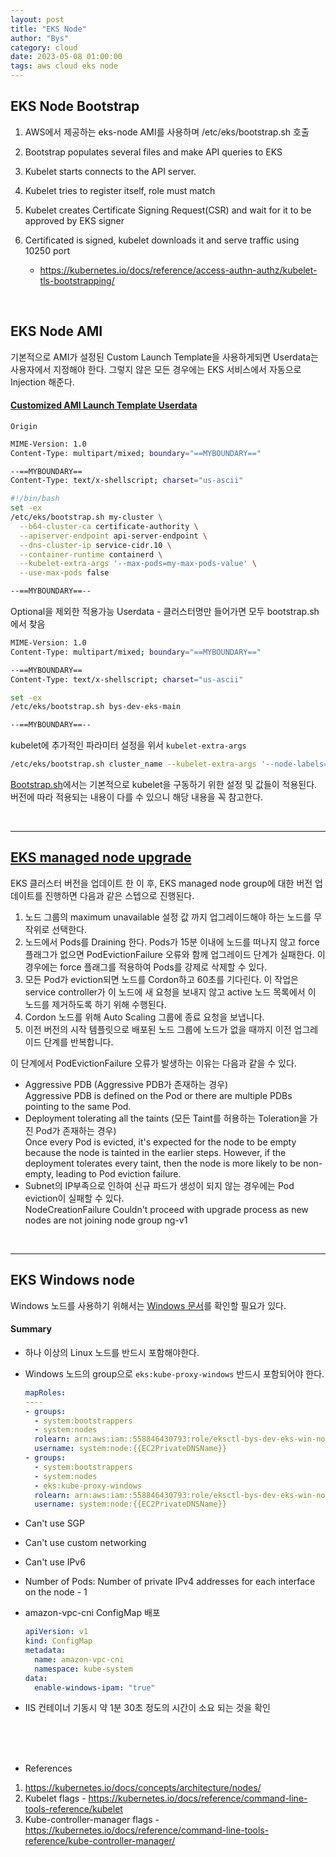 ```yaml
---
layout: post
title: "EKS Node"
author: "Bys"
category: cloud
date: 2023-05-08 01:00:00
tags: aws cloud eks node
---
```


## EKS Node Bootstrap
1. AWS에서 제공하는 eks-node AMI를 사용하며 /etc/eks/bootstrap.sh 호출

2. Bootstrap populates several files and make API queries to EKS

3. Kubelet starts connects to the API server.

4. Kubelet tries to register itself, role must match

5. Kubelet creates Certificate Signing Request(CSR) and wait for it to be approved by EKS signer

6. Certificated is signed, kubelet downloads it and serve traffic using 10250 port
   - https://kubernetes.io/docs/reference/access-authn-authz/kubelet-tls-bootstrapping/

<br>

## EKS Node AMI

기본적으로 AMI가 설정된 Custom Launch Template을 사용하게되면 Userdata는 사용자에서 지정해야 한다. 그렇지 않은 모든 경우에는 EKS 서비스에서 자동으로 Injection 해준다.  

#### [Customized AMI Launch Template Userdata](https://docs.aws.amazon.com/ko_kr/eks/latest/userguide/launch-templates.html)
`Origin`  
```bash
MIME-Version: 1.0
Content-Type: multipart/mixed; boundary="==MYBOUNDARY=="

--==MYBOUNDARY==
Content-Type: text/x-shellscript; charset="us-ascii"

#!/bin/bash
set -ex
/etc/eks/bootstrap.sh my-cluster \
  --b64-cluster-ca certificate-authority \
  --apiserver-endpoint api-server-endpoint \
  --dns-cluster-ip service-cidr.10 \
  --container-runtime containerd \
  --kubelet-extra-args '--max-pods=my-max-pods-value' \
  --use-max-pods false

--==MYBOUNDARY==--
```


Optional을 제외한 적용가능 Userdata - 클러스터명만 들어가면 모두 bootstrap.sh 에서 찾음
```bash
MIME-Version: 1.0
Content-Type: multipart/mixed; boundary="==MYBOUNDARY=="

--==MYBOUNDARY==
Content-Type: text/x-shellscript; charset="us-ascii"

set -ex
/etc/eks/bootstrap.sh bys-dev-eks-main

--==MYBOUNDARY==--
```


kubelet에 추가적인 파라미터 설정을 위서
`kubelet-extra-args`  
```bash
/etc/eks/bootstrap.sh cluster_name --kubelet-extra-args '--node-labels=something=hello,somethingelse=bye --register-with-taints=taint1=true'
```

[Bootstrap.sh](https://github.com/awslabs/amazon-eks-ami/blob/master/files/bootstrap.sh)에서는 기본적으로 kubelet을 구동하기 위한 설정 및 값들이 적용된다.  
버전에 따라 적용되는 내용이 다를 수 있으니 해당 내용을 꼭 참고한다.  

<br>

---

## [EKS managed node upgrade](https://docs.aws.amazon.com/eks/latest/userguide/managed-node-update-behavior.html)

EKS 클러스터 버전을 업데이트 한 이 후, EKS managed node group에 대한 버전 업데이트를 진행하면 다음과 같은 스텝으로 진행된다. 

1. 노드 그룹의 maximum unavailable 설정 값 까지 업그레이드해야 하는 노드를 무작위로 선택한다. 
2. 노드에서 Pods를 Draining 한다. Pods가 15분 이내에 노드를 떠나지 않고 force 플래그가 없으면 PodEvictionFailure 오류와 함께 업그레이드 단계가 실패한다. 이 경우에는 force 플래그를 적용하여 Pods를 강제로 삭제할 수 있다. 
3. 모든 Pod가 eviction되면 노드를 Cordon하고 60초를 기다린다. 이 작업은 service controller가 이 노드에 새 요청을 보내지 않고 active 노드 목록에서 이 노드를 제거하도록 하기 위해 수행된다. 
4. Cordon 노드를 위해 Auto Scaling 그룹에 종료 요청을 보냅니다.
5. 이전 버전의 시작 템플릿으로 배포된 노드 그룹에 노드가 없을 때까지 이전 업그레이드 단계를 반복합니다.

이 단계에서 PodEvictionFailure 오류가 발생하는 이유는 다음과 같을 수 있다.
- Aggressive PDB (Aggressive PDB가 존재하는 경우)  
Aggressive PDB is defined on the Pod or there are multiple PDBs pointing to the same Pod.
- Deployment tolerating all the taints (모든 Taint를 허용하는 Toleration을 가진 Pod가 존재하는 경우)  
Once every Pod is evicted, it's expected for the node to be empty because the node is tainted in the earlier steps. However, if the deployment tolerates every taint, then the node is more likely to be non-empty, leading to Pod eviction failure.
- Subnet의 IP부족으로 인하여 신규 파드가 생성이 되지 않는 경우에는 Pod eviction이 실패할 수 있다.    
NodeCreationFailure	Couldn't proceed with upgrade process as new nodes are not joining node group ng-v1


<br>

---

## EKS Windows node
Windows 노드를 사용하기 위해서는 [Windows 문서](https://docs.aws.amazon.com/eks/latest/userguide/windows-support.html)를 확인할 필요가 있다. 
#### Summary  
- 하나 이상의 Linux 노드를 반드시 포함해야한다.
- Windows 노드의 group으로 `eks:kube-proxy-windows` 반드시 포함되어야 한다.  

  ```yaml
  mapRoles:
  ----
  - groups:
    - system:bootstrappers
    - system:nodes
    rolearn: arn:aws:iam::558846430793:role/eksctl-bys-dev-eks-win-nodegroup-NodeInstanceRole-1MIR40S58HUY7
    username: system:node:{{EC2PrivateDNSName}}
  - groups:
    - system:bootstrappers
    - system:nodes
    - eks:kube-proxy-windows
    rolearn: arn:aws:iam::558846430793:role/eksctl-bys-dev-eks-win-nodegroup-NodeInstanceRole-VD0XFSFTRF2Q
    username: system:node:{{EC2PrivateDNSName}}
  ```
- Can't use SGP
- Can't use custom networking
- Can't use IPv6
- Number of Pods: Number of private IPv4 addresses for each interface on the node - 1
- amazon-vpc-cni ConfigMap 배포
  ```yaml
  apiVersion: v1
  kind: ConfigMap
  metadata:
    name: amazon-vpc-cni
    namespace: kube-system
  data:
    enable-windows-ipam: "true"
  ```
- IIS 컨테이너 기동시 약 1분 30초 정도의 시간이 소요 되는 것을 확인


<br><br><br>

- References
1. https://kubernetes.io/docs/concepts/architecture/nodes/
2. Kubelet flags - https://kubernetes.io/docs/reference/command-line-tools-reference/kubelet
3. Kube-controller-manager flags - https://kubernetes.io/docs/reference/command-line-tools-reference/kube-controller-manager/
